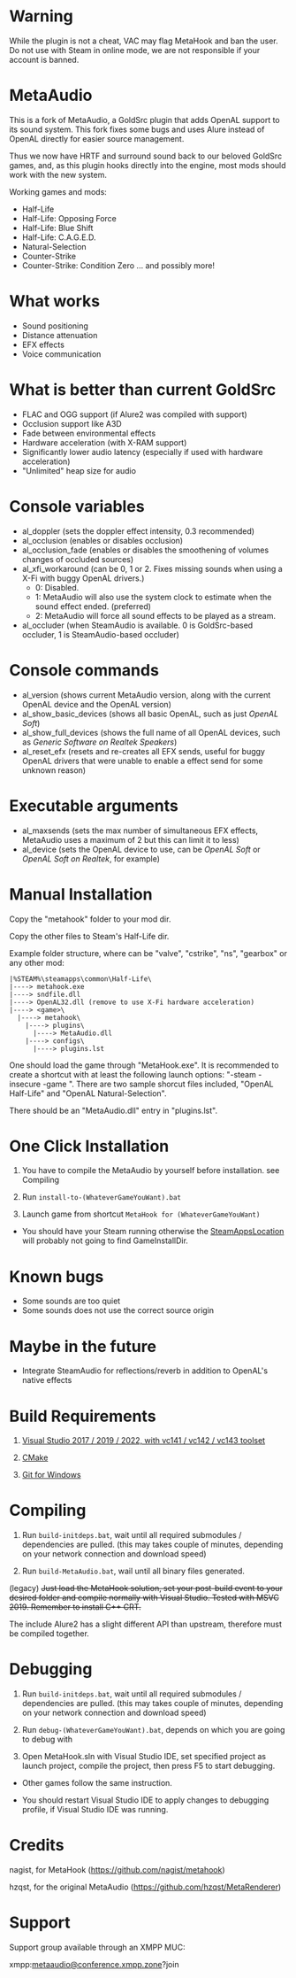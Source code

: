 # Warning
While the plugin is not a cheat, VAC may flag MetaHook and ban the user.
Do not use with Steam in online mode, we are not responsible if your account is banned.

# MetaAudio
This is a fork of MetaAudio, a GoldSrc plugin that adds OpenAL support to its sound system. This fork fixes some bugs and uses Alure instead of OpenAL directly for easier source management.

Thus we now have HRTF and surround sound back to our beloved GoldSrc games, and, as this plugin hooks directly into the engine, most mods should work with the new system.

Working games and mods:
- Half-Life
- Half-Life: Opposing Force
- Half-Life: Blue Shift
- Half-Life: C.A.G.E.D.
- Natural-Selection
- Counter-Strike
- Counter-Strike: Condition Zero
... and possibly more!

# What works
- Sound positioning
- Distance attenuation
- EFX effects
- Voice communication

# What is better than current GoldSrc
- FLAC and OGG support (if Alure2 was compiled with support)
- Occlusion support like A3D
- Fade between environmental effects
- Hardware acceleration (with X-RAM support)
- Significantly lower audio latency (especially if used with hardware acceleration)
- "Unlimited" heap size for audio

# Console variables
- al_doppler (sets the doppler effect intensity, 0.3 recommended)
- al_occlusion (enables or disables occlusion)
- al_occlusion_fade (enables or disables the smoothening of volumes changes of occluded sources)
- al_xfi_workaround (can be 0, 1 or 2. Fixes missing sounds when using a X-Fi with buggy OpenAL drivers.)
  - 0: Disabled.
  - 1: MetaAudio will also use the system clock to estimate when the sound effect ended. (preferred)
  - 2: MetaAudio will force all sound effects to be played as a stream.
- al_occluder (when SteamAudio is available. 0 is GoldSrc-based occluder, 1 is SteamAudio-based occluder)

# Console commands
- al_version (shows current MetaAudio version, along with the current OpenAL device and the OpenAL version)
- al_show_basic_devices (shows all basic OpenAL, such as just _OpenAL Soft_)
- al_show_full_devices (shows the full name of all OpenAL devices, such as _Generic Software on Realtek Speakers_)
- al_reset_efx (resets and re-creates all EFX sends, useful for buggy OpenAL drivers that were unable to enable a effect send for some unknown reason)

# Executable arguments
- al_maxsends (sets the max number of simultaneous EFX effects, MetaAudio uses a maximum of 2 but this can limit it to less)
- al_device (sets the OpenAL device to use, can be _OpenAL Soft_ or _OpenAL Soft on Realtek_, for example)

# Manual Installation

Copy the "metahook" folder to your mod dir.

Copy the other files to Steam's Half-Life dir.

Example folder structure, where <game> can be "valve", "cstrike", "ns", "gearbox" or any other mod:
```
|%STEAM%\steamapps\common\Half-Life\
|----> metahook.exe
|----> sndfile.dll
|----> OpenAL32.dll (remove to use X-Fi hardware acceleration)
|----> <game>\
  |----> metahook\
    |----> plugins\
      |----> MetaAudio.dll
    |----> configs\
      |----> plugins.lst
```
One should load the game through "MetaHook.exe". It is recommended to create a shortcut with at least the following launch options:
"-steam -insecure -game <game>". There are two sample shorcut files included, "OpenAL Half-Life" and "OpenAL Natural-Selection".

There should be an "MetaAudio.dll" entry in "plugins.lst".

# One Click Installation

1. You have to compile the MetaAudio by yourself before installation. see Compiling

2. Run `install-to-(WhateverGameYouWant).bat`

3. Launch game from shortcut `MetaHook for (WhateverGameYouWant)`

* You should have your Steam running otherwise the [SteamAppsLocation](SteamAppsLocation/README.md) will probably not going to find GameInstallDir.

# Known bugs

- Some sounds are too quiet
- Some sounds does not use the correct source origin

# Maybe in the future

- Integrate SteamAudio for reflections/reverb in addition to OpenAL's native effects

# Build Requirements

1. [Visual Studio 2017 / 2019 / 2022, with vc141 / vc142 / vc143 toolset](https://visualstudio.microsoft.com/)

2. [CMake](https://cmake.org/download/)

3. [Git for Windows](https://gitforwindows.org/)

# Compiling

1. Run `build-initdeps.bat`, wait until all required submodules / dependencies are pulled. (this may takes couple of minutes, depending on your network connection and download speed)

2. Run `build-MetaAudio.bat`, wail until all binary files generated.

(legacy) ~~Just load the MetaHook solution, set your post-build event to your desired folder and compile normally with Visual Studio.
Tested with MSVC 2019. Remember to install C++ CRT.~~

The include Alure2 has a slight different API than upstream, therefore must be compiled together.

# Debugging

1. Run `build-initdeps.bat`, wait until all required submodules / dependencies are pulled. (this may takes couple of minutes, depending on your network connection and download speed)

2. Run `debug-(WhateverGameYouWant).bat`, depends on which you are going to debug with

3. Open MetaHook.sln with Visual Studio IDE, set specified project as launch project, compile the project, then press F5 to start debugging.

* Other games follow the same instruction.

* You should restart Visual Studio IDE to apply changes to debugging profile, if Visual Studio IDE was running.

# Credits

nagist, for MetaHook (https://github.com/nagist/metahook)

hzqst, for the original MetaAudio (https://github.com/hzqst/MetaRenderer)

# Support

Support group available through an XMPP MUC:

xmpp:metaaudio@conference.xmpp.zone?join